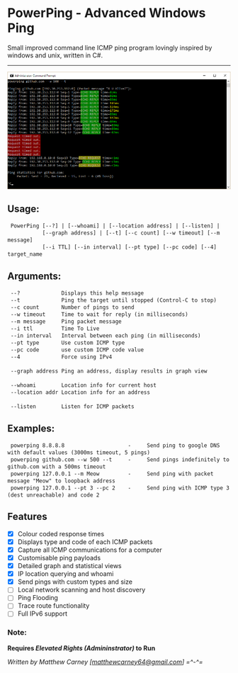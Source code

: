 # PowerPing - Advanced Windows Ping 

Small improved command line ICMP ping program lovingly inspired by windows and unix, written in C#.
***
![alt text](Screenshots/readme_screenshot.png "PowerPing in action")

## Usage: 
     PowerPing [--?] | [--whoami] | [--location address] | [--listen] |
               [--graph address] | [--t] [--c count] [--w timeout] [--m message] 
               [--i TTL] [--in interval] [--pt type] [--pc code] [--4] target_name

## Arguments:
     --?             Displays this help message
     --t             Ping the target until stopped (Control-C to stop)
     --c count       Number of pings to send
     --w timeout     Time to wait for reply (in milliseconds)
     --m message     Ping packet message
     --i ttl         Time To Live
     --in interval   Interval between each ping (in milliseconds)
     --pt type       Use custom ICMP type
     --pc code       use custom ICMP code value
     --4             Force using IPv4
     
     --graph address Ping an address, display results in graph view
     
     --whoami        Location info for current host
     --location addr Location info for an address
     
     --listen        Listen for ICMP packets

## Examples:
     powerping 8.8.8.8                    -     Send ping to google DNS with default values (3000ms timeout, 5 pings)
     powerping github.com --w 500 --t     -     Send pings indefinitely to github.com with a 500ms timeout
     powerping 127.0.0.1 --m Meow         -     Send ping with packet message "Meow" to loopback address
     powerping 127.0.0.1 --pt 3 --pc 2    -     Send ping with ICMP type 3 (dest unreachable) and code 2
     
## Features

- [x] Colour coded response times
- [x] Displays type and code of each ICMP packets
- [x] Capture all ICMP communications for a computer
- [x] Customisable ping payloads
- [x] Detailed graph and statistical views
- [x] IP location querying and whoami 
- [x] Send pings with custom types and size
- [ ] Local network scanning and host discovery
- [ ] Ping Flooding
- [ ] Trace route functionality
- [ ] Full IPv6 support

### Note: 
**Requires _Elevated Rights (Admininstrator)_ to Run**

*Written by Matthew Carney [matthewcarney64@gmail.com] =^-^=*
